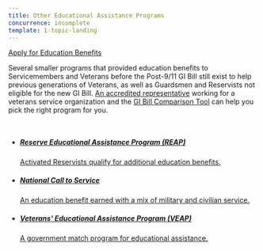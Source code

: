 ```yaml
---
title: Other Educational Assistance Programs
concurrence: incomplete
template: 1-topic-landing
---
```


<div class="main" role="main" markdown="0">

<div class="action-bar">
  <div class="row">
    <div class="small-12 columns">
      <a class="usa-button-primary va-button-primary" href="/education/apply-for-education-benefits/">Apply for Education Benefits</a>
    </div>
  </div>
</div>

<div class="section one" markdown="0">
<div class="primary" markdown="0">
<div class="row" markdown="0">
<div class="small-12 columns usa-content" markdown="1">

Several smaller programs that provided education benefits to Servicemembers and Veterans before the Post-9/11 GI Bill still exist to help previous generations of Veterans, as well as Guardsmen and Reservists not eligible for the new GI Bill. [An accredited representative](/disability-benefits/apply-for-benefits/help/index.html) working for a veterans service organization and the [GI Bill Comparison Tool](/gi-bill-comparison-tool/) can help you pick the right program for you.

</div>
</div>
</div>

<div class="navigation">
  <div class="row">
    <div class="small-12 columns">
          <ul class="va-nav-category">
            <li>
              <a href="/education/other-educational-assistance-programs/reap/">
                <h5>Reserve Educational Assistance Program (REAP)</h5>
                <span>Activated Reservists qualify for additional education benefits.</span>
              </a>
            </li>
            <li>
              <a href="/education/other-educational-assistance-programs/call-to-service/">
                <h5>National Call to Service</h5>
                <span>An education benefit earned with a mix of military and civilian service.</span>
              </a>
            </li>
            <li>
              <a href="/education/other-educational-assistance-programs/veap/">
                <h5>Veterans' Educational Assistance Program (VEAP)</h5>
                <span>A government match program for educational assistance.</span>
              </a>
            </li>
          </ul>
        </div>
      </div>
</div>

</div>
